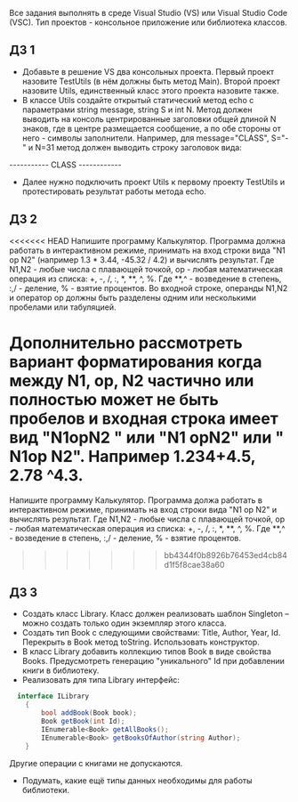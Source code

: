 Все задания выполнять в среде Visual Studio (VS) или Visual Studio Code (VSC).
Тип проектов - консольное приложение или библиотека классов.

## ДЗ 1

- Добавьте в решение VS два консольных проекта.
Первый проект назовите TestUtils (в нём должны быть метод Main). Второй проект назовите Utils, единственный класс
этого проекта назовите также.
- В классе Utils создайте открытый статический метод 
echo с параметрами string message, string S и int N.
Метод должен выводить на консоль центрированные заголовки общей длиной N знаков,
где в центре размещается сообщение, а по обе стороны от него - символы заполнители.
Например, для message="CLASS", S="-" и N=31 
метод должен выводить строку заголовок вида:

 ----------- CLASS ------------
- Далее нужно подключить проект Utils к первому проекту TestUtils и протестировать
результат работы метода echo.

## ДЗ 2

<<<<<<< HEAD
Напишите программу Калькулятор. Программа должна работать в интерактивном режиме, принимать на вход строки вида
"N1 op N2" (например 1.3 * 3.44, -45.32 / 4.2) и вычислять результат. Где N1,N2 - любые числа с плавающей точкой, op - любая математическая операция из списка:
+, -, /, :, *, **, ^, %. Где **,^ - возведение в степень, :,/ - деление, % - взятие процентов.
Во входной строке, операнды N1,N2 и оператор op должны быть разделены одним или несколькими пробелами или табуляцией.

Дополнительно рассмотреть вариант форматирования когда между N1, op, N2 частично или полностью может не быть пробелов и входная строка имеет вид
"N1opN2 " или "N1 opN2" или " N1op N2". Например 1.234+4.5, 2.78 ^4.3.
=======
Напишите программу Калькулятор. Программа должа работать в интерактивном режиме, принимать на вход строки вида
"N1 op N2" и вычислять результат. Где N1,N2 - любые числа с плавающей точкой, op - любая математическая операция из списка:
+, -, /, :, *, **, ^, %. Где **,^ - возведение в степень, :,/ - деление, % - взятие процентов.

>>>>>>> bb4344f0b8926b76453ed4cb84d1f5f8cae38a60

## ДЗ 3
- Создать класс Library. Класс должен реализовать шаблон Singleton – можно создать только один экземпляр этого класса.
- Создать тип Book c следующими свойствами:  Title, Author, Year, Id. Перекрыть в Book метод toString. Использовать конструктор.
- В класс Library добавить коллекцию типов Book в виде свойства Books. Предусмотреть генерацию "уникального" Id при добавлении книги в библиотеку.
- Реализовать для типа Library интерфейс:

```cs
  interface ILibrary
    {
        bool addBook(Book book);
        Book getBook(int Id);
        IEnumerable<Book> getAllBooks();
        IEnumerable<Book> getBooksOfAuthor(string Author);
    }
```
Другие операции с книгами не допускаются.
- Подумать, какие ещё типы данных необходимы для работы библиотеки.
